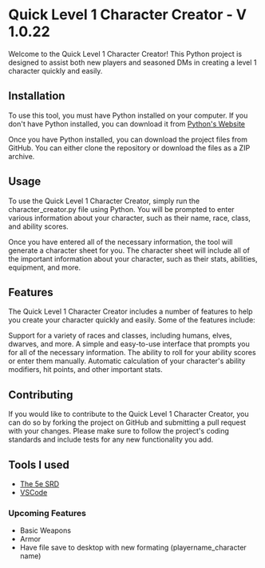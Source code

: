 # Quick Level 1 Character Creator - V 1.0.22

Welcome to the Quick Level 1 Character Creator! This Python project is designed to assist both new players and seasoned DMs in creating a level 1 character quickly and easily.

## Installation
To use this tool, you must have Python installed on your computer. If you don't have Python installed, you can download it from [Python's Website](https://www.python.org/downloads/)


Once you have Python installed, you can download the project files from GitHub. You can either clone the repository or download the files as a ZIP archive.

## Usage
To use the Quick Level 1 Character Creator, simply run the character_creator.py file using Python. You will be prompted to enter various information about your character, such as their name, race, class, and ability scores.

Once you have entered all of the necessary information, the tool will generate a character sheet for you. The character sheet will include all of the important information about your character, such as their stats, abilities, equipment, and more.

## Features
The Quick Level 1 Character Creator includes a number of features to help you create your character quickly and easily. Some of the features include:

Support for a variety of races and classes, including humans, elves, dwarves, and more.
A simple and easy-to-use interface that prompts you for all of the necessary information.
The ability to roll for your ability scores or enter them manually.
Automatic calculation of your character's ability modifiers, hit points, and other important stats.

## Contributing
If you would like to contribute to the Quick Level 1 Character Creator, you can do so by forking the project on GitHub and submitting a pull request with your changes. Please make sure to follow the project's coding standards and include tests for any new functionality you add.

## Tools I used
* [The 5e SRD](https://media.wizards.com/2016/downloads/DND/SRD-OGL_V5.1.pdf) 
* [VSCode](https://code.visualstudio.com/download) 

### Upcoming Features

* Basic Weapons
* Armor
* Have file save to desktop with new formating (playername_character name)